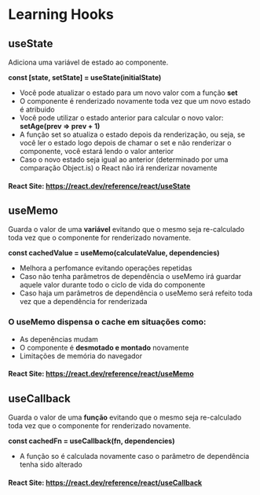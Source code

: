 # Learning Hooks

## useState
Adiciona uma variável de estado ao componente.

**const [state, setState] = useState(initialState)**

- Você pode atualizar o estado para um novo valor com a função **set**
- O componente é renderizado novamente toda vez que um novo estado é atribuido
- Você pode utilizar o estado anterior para calcular o novo valor: **setAge(prev => prev + 1)**
- A função set so atualiza o estado depois da renderização, ou seja, se você ler o estado logo depois de chamar o set e não renderizar o componente, você estará lendo o valor anterior
- Caso o novo estado seja igual ao anterior (determinado por uma comparação Object.is) o React não irá renderizar novamente

#### React Site: <https://react.dev/reference/react/useState>


## useMemo
Guarda o valor de uma **variável** evitando que o mesmo seja re-calculado toda vez que o componente for renderizado novamente.

**const cachedValue = useMemo(calculateValue, dependencies)**

- Melhora a perfomance evitando operações repetidas
- Caso não tenha parâmetros de dependência o useMemo irá guardar aquele valor durante todo o ciclo de vida do componente
- Caso haja um parâmetros de dependência o useMemo será refeito toda vez que a dependência for renderizada

### O useMemo dispensa o cache em situações como:
- As depenências mudam
- O componente é **desmotado e montado** novamente
- Limitações de memória do navegador

#### React Site: <https://react.dev/reference/react/useMemo>

## useCallback
Guarda o valor de uma **função** evitando que o mesmo seja re-calculado toda vez que o componente for renderizado novamente.

**const cachedFn = useCallback(fn, dependencies)**

- A função so é calculada novamente caso o parâmetro de dependência tenha sido alterado

#### React Site: <https://react.dev/reference/react/useCallback>